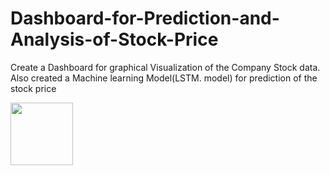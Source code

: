 # Dashboard-for-Prediction-and-Analysis-of-Stock-Price
Create a Dashboard for graphical Visualization of the Company Stock data. Also created a Machine learning Model(LSTM. model) for prediction of the stock price

<img src="https://d2h0cx97tjks2p.cloudfront.net/blogs/wp-content/uploads/sites/2/2020/05/Stock-Price-Prediction-project-dashboard.gif" width="100" height="100" />
